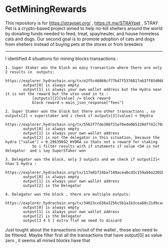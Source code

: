# GetMiningRewards

This repository is for https://straypet.org/ , https://t.me/STRAYpet ,
STRAY Pet is a crypto-based project aimed to help no-kill shelters around the world by donating funds needed to feed, treat, spay/neuter, and house homeless cats and dogs. Our second goal is to promote adoption of cats and dogs from shelters instead of buying pets at the stores or from breeders


-------------------------------------

I identified 4 situations for mining blocks transactions  :
    
	1. Super Staker won the block an easy transaction where there are only 2 results in  outputs:
           https://explorer.hydrachain.org/tx/e2f5c46868cf77b47f5376817a637f85d06baa697f49c8b2f4131be6dc590c4e
            output[0] is always empty 
            output[1] is always your own wallet address but the Hydra near it is not the reward but the utxo used in tx : 
                [outputs][2][value] /= block reward
                block reward = main_json_response["fees"]

    2. Super Staker won the block but there are other transactions , so outputs[2] = superstaker and i check if outputs[3][value] < 5Hydra
        https://explorer.hydrachain.org/tx/55b2f7fde386f31e76ede065320df742c70ae92f7a09d1e78d79f8a384fda3f1
            output[0] is always empty
            output[1] is always your own wallet address
            output[2] is not the delegator in this situation, because the hydra ["value"] = 0.29639692 HYDRA so thats not a reward for staking
                So i filter results with if statments if value <5H is not delegator  and i say SuperSTaker won 

    3. Delegator won the block, only 3 outputs and we check if output[2]< than 5 Hydra :
        https://explorer.hydrachain.org/tx/117e81f24ba7149acea0cd3c159ab0a2202bb0a2d8176c77f81216d0ec17761f
            output[0] is always empty
            output[1] is always your own wallet address
            output[2] is the Delegator
            
    4. Delegator won the block , there are multiple outputs:
              https://explorer.hydrachain.org/tx/34023cc636a3256c5b1a1b3cea60c21d9cac49457c70a559f67116bcc3f14ccf
            output[0] is always empty
            output[1] is always your own wallet address
            output[2] is the Delegator
            output[3 4 5 ] extra fluf we need to discard
	    
Just tought about the transactions in/out of the wallet , those also need to be filtered. Maybe filter first all the transactions that have output[0] as value zero , it seems all mined blocks have that 
